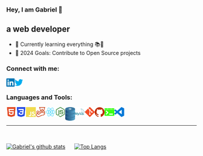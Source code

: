 ### Hey, I am Gabriel 👋

## a web developer

- 🌱 Currently learning everything 📚🐒
- 🥅 2024 Goals: Contribute to Open Source projects

### Connect with me:

[<img align="left" alt="codeSTACKr | LinkedIn" width="22px" src="img/linkedin.svg" />][linkedin]
[<img align="left" alt="codeSTACKr | Twitter" width="22px" src="img/twitter.svg" />][twitter]

<br />

### Languages and Tools:

<img align="left" alt="HTML5" width="26px" src="img/html5.svg" />
<img align="left" alt="CSS3" width="26px" src="img/css3.svg" />
<img align="left" alt="JavaScript" width="26px" src="img/javascript.svg" />
<img align="left" alt="Jest" width="26px" src="img/jest.svg" />
<img align="left" alt="React" width="26px" src="img/react.svg" />
<img align="left" alt="Node.js" width="26px" src="img/nodedotjs.svg" />
<img align="left" alt="SQL" width="26px" src="img/sql.svg" />
<img align="left" alt="MySQL" width="26px" src="img/mysql.svg" />
<img align="left" alt="Git" width="26px" src="img/git.svg" />
<img align="left" alt="GitHub" width="26px" src="img/github.svg" />
<img align="left" alt="Terminal" width="26px" src="img/windowsterminal.svg" />
<img align="left" alt="Visual Studio Code" width="26px" src="img/visualstudiocode.svg" />

<br />
<br />

---

<br />

<a href="https://github.com/anuraghazra/github-readme-stats"><img align="center" src="https://github-readme-stats.vercel.app/api?username=gabrielml&show_icons=true&include_all_commits=true&theme=radical&hide_border=false" alt="Gabriel's github stats" /></a>
&nbsp;&nbsp;&nbsp;&nbsp;
<a href="https://github.com/anuraghazra/github-readme-stats"><img align="center" src="https://github-readme-stats.vercel.app/api/top-langs/?username=gabrielml&layout=compact&theme=radical&hide_border=false" alt="Top Langs" /></a>


[linkedin]: https://www.linkedin.com/in/gabrielmijares
[twitter]: https://twitter.com/@gabrielml05
